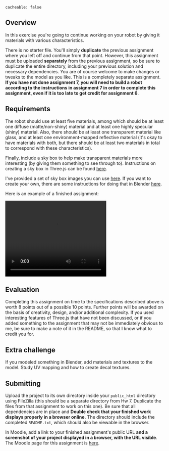 ```
cacheable: false
```

## Overview

In this exercise you're going to continue working on your robot by giving it materials with various characteristics.

There is no starter file. You'll simply **duplicate** the previous assignment where you left off and continue from that point. However, this assignment must be uploaded **separately** from the previous assignment, so be sure to duplicate the entire directory, including your previous solution and necessary dependencies. You are of course welcome to make changes or tweaks to the model as you like. This is a completely separate assignment. **If you have not done assignment 7, you will need to build a robot according to the instructions in assignment 7 in order to complete this assignment, even if it is too late to get credit for assignment 6**.

## Requirements

The robot should use at least five materials, among which should be at least one diffuse (matte/non-shiny) material and at least one highly specular (shiny) material. Also, there should be at least one transparent material like glass, and at least one environment-mapped reflective material (it's okay to have materials with both, but there should be at least two materials in total to correspond with these characteristics).

Finally, include a sky box to help make transparent materials more interesting (by giving them something to see through to). Instructions on creating a sky box in Three.js can be found [here](https://jeremypwalton.wordpress.com/2014/09/19/skybox-in-three-js/).

I've provided a set of sky box images you can use [here](/~tmullen/cg/airport_images.zip). If you want to create your own, there are some instructions for doing that in Blender [here](http://25x8.blogspot.com/2013/04/rendering-skybox-for-unity-using-blender.html).

Here is an example of a finished assignment:


<video width="320" height="240" controls>
  <source src="/~tmullen/images/cg/robot-refl.ogv" type="video/ogg;" codecs="theora, vorbis">
Your browser does not support the video tag.
</video>

## Evaluation

Completing this assignment on time to the specifications described above is worth 8 points out of a possible 10 points. Further points will be awarded on the basis of creativity, design, and/or additional complexity. If you used interesting features of Three.js that have not been discussed, or if you added something to the assignment that may not be immediately obvious to me, be sure to make a note of it in the README, so that I know what to credit you for.  

## Extra challenge

If you modeled something in Blender, add materials and textures to the model. Study UV mapping and how to create decal textures.

## Submitting

Upload the project to its own directory inside your `public_html` directory using FileZilla (this should be a separate directory from Hw 7. Duplicate the files from that assignment to work on this one). Be sure that all dependencies are in place and **Double check that your finished work displays properly in a browser online.** The directory should include the completed `README.txt`, which should also be viewable in the browser.

In Moodle, add a link to your finished assignment's public URL **and a screenshot of your project displayed in a browser, with the URL visible**.
The Moodle page for this assignment is [here](https://moodle.pugetsound.edu/moodle/mod/assign/view.php?id=340422).
